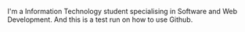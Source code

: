 I'm a Information Technology student specialising in Software and Web Development. And this is a test run on how to use Github.
